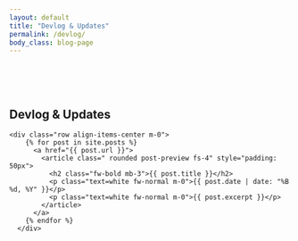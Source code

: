 ```yaml
---
layout: default
title: "Devlog & Updates"
permalink: /devlog/
body_class: blog-page
---
```


<section class="devlog-container">
  <div class="container d-flex flex-column" style="padding-top: 50px; padding-bottom: 150px; row-gap: 100px">
    <div class="section-header text-center">
      <h1 class="m-0 fs-4 text-uppercase text-muted2">Devlog & Updates</h1>
    </div>

    <div class="row align-items-center m-0">
        {% for post in site.posts %}
          <a href="{{ post.url }}">
            <article class=" rounded post-preview fs-4" style="padding: 50px">
              <h2 class="fw-bold mb-3">{{ post.title }}</h2>
              <p class="text=white fw-normal m-0">{{ post.date | date: "%B %d, %Y" }}</p>
              <p class="text=white fw-normal m-0">{{ post.excerpt }}</p>
            </article>
          </a>       
        {% endfor %}
      </div>
  </div>

  <style>
    .post-preview 
    {
        background-color: #423B7A;
        box-shadow: 0px 0px 15px 5px rgba(0, 0, 0, 0.25);
        transition: box-shadow 0.3s ease-in-out;
    }

    .post-preview:hover 
    {
        box-shadow: 0px 0px 30px 5px rgba(80, 235, 236, 0.50);
    }
  </style>
</section>